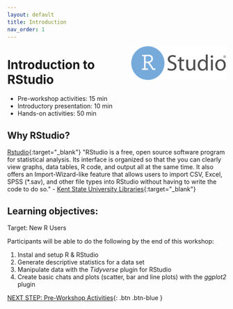 ```yaml
---
layout: default
title: Introduction 
nav_order: 1
---
```

<img src="images/rstudio-22.png" style="float:right;width:220px;" alt="rstudio logo"> 

# Introduction to RStudio

- Pre-workshop activities: 15 min 
- Introductory presentation: 10 min
- Hands-on activities: 50 min

## Why RStudio? 

[Rstudio](https://TOOL-URL-HERE.org/){:target="_blank"} "RStudio is a free, open source software program for statistical analysis. Its interface is organized so that the you can clearly view graphs, data tables, R code, and output all at the same time. It also offers an Import-Wizard-like feature that allows users to import CSV, Excel, SPSS (*.sav), and other file types into RStudio without having to write the code to do so." - [Kent State University Libraries](https://libguides.library.kent.edu/statconsulting/r){:target="_blank"}

## Learning objectives:
Target: New R Users

Participants will be able to do the following by the end of this workshop:
1. Instal and setup R & RStudio
2. Generate descriptive statistics for a data set
3. Manipulate data with the _Tidyverse_ plugin for RStudio
4. Create basic chats and plots (scatter, bar and line plots) with the _ggplot2_ plugin

[NEXT STEP: Pre-Workshop Activities](pre-workshop.html){: .btn .btn-blue }
